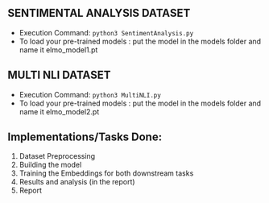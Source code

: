 ## SENTIMENTAL ANALYSIS DATASET
- Execution Command: `python3 SentimentAnalysis.py`
- To load your pre-trained models : put the model in the models folder and name it elmo_model1.pt

## MULTI NLI DATASET
- Execution Command: `python3 MultiNLI.py`
- To load your pre-trained models : put the model in the models folder and name it elmo_model2.pt

## Implementations/Tasks Done:
1. Dataset Preprocessing
2. Building the model
3. Training the Embeddings for both downstream tasks
4. Results and analysis (in the report)
5. Report
